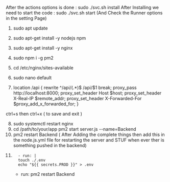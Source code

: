 After the actions options is done : sudo ./svc.sh install
After Installing we need to start the code : sudo ./svc.sh start
(And Check the Runner options in the setting Page)

1. sudo apt update
2. sudo apt-get install -y nodejs npm
3. sudo apt-get install -y nginx
4. sudo npm i -g pm2

5. cd /etc/nginx/sites-available
6. sudo nano default

7. location /api {
   rewrite ^\/api\/(.\*)$ /api/$1 break;
   proxy_pass http://localhost:8000;
   proxy_set_header Host $host;
   proxy_set_header X-Real-IP $remote_addr;
   proxy_set_header X-Forwarded-For $proxy_add_x_forwarded_for;
   }

ctrl+s then ctrl+x ( to save and exit )

8.  sudo systemctl restart nginx
9.  cd /path/to/your/app
    pm2 start server.js --name=Backend
10. pm2 restart Backend
    ( After Adding the complete things then add this in the node.js.yml file for
    restarting the server and STUF when ever ther is something pushed in the backend)
11.       - run: |
          touch ./.env
          echo "${{ secrets.PROD }}" > .env
    - run: pm2 restart Backend
